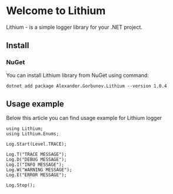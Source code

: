 # Welcome to Lithium
Lithium - is a simple logger library for your .NET project.
## Install
### NuGet
You can install Lithium library from NuGet using command:

    dotnet add package Alexander.Gorbunov.Lithium --version 1.0.4

## Usage example
Below this article you can find usage example for Lithium logger

    using Lithium;  
    using Lithium.Enums;  
      
    Log.Start(Level.TRACE);  
      
    Log.T("TRACE MESSAGE");  
    Log.D("DEBUG MESSAGE");  
    Log.I("INFO MESSAGE");  
    Log.W("WARNING MESSAGE");  
    Log.E("ERROR MESSAGE");  
      
    Log.Stop();
